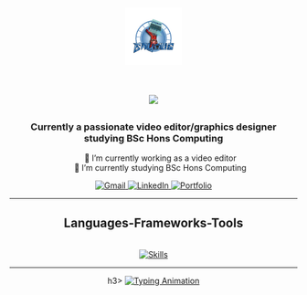 
<html lang="en">
<head>
  <meta charset="UTF-8">
  <meta name="viewport" content="width=device-width, initial-scale=1.0">
</head>
<body>
  <div align="center">
    <img src="logo new final-2.png" alt="Your Logo" width="100px" height="100px">
    <h1>
      <img src="https://readme-typing-svg.herokuapp.com/?font=Righteous&size=35&center=true&vCenter=true&width=500&height=70&duration=4000&lines=Hi+There👋!+;+I'm+Enyous+Gurung!;">
    </h1>

  <h3>Currently a passionate video editor/graphics designer studying BSc Hons Computing</h3>

  <ul style="list-style-type:none;">
      <li>🔭 I’m currently working as a video editor</li>
      <li>🌱 I’m currently studying BSc Hons Computing</li>
    </ul>

  <div>
      <a href="mailto:enyousgrg@gmail.com">
        <img src="https://img.shields.io/badge/Gmail-333333?style=for-the-badge&logo=gmail&logoColor=red" alt="Gmail" />
      </a>
      <a href="https://www.linkedin.com/in/enyous-gurung-88a23527b/">
        <img src="https://img.shields.io/badge/LinkedIn-0077B5?style=for-the-badge&logo=linkedin&logoColor=white" alt="LinkedIn" />
      </a>
      <a href="https://enyous.netlify.app">
        <img src="https://img.shields.io/badge/Portfolio-FF5722?style=for-the-badge&logo=todoist&logoColor=white" alt="Portfolio" />
      </a>
    </div>

  <hr/>

  <h2 align="center">Languages-Frameworks-Tools</h2>
    <br/>
    <div align="center">
      <a href="https://skillicons.dev">
        <img src="https://skillicons.dev/icons?i=github,python,javascript,java,html,css,vscode,git" alt="Skills" />
      </a>
    </div>

  <hr>

  h3>
      <a href="https://git.io/typing-svg">
        <img src="https://readme-typing-svg.herokuapp.com/?font=Righteous&size=25&center=true&vCenter=true&width=500&height=70&duration=4000&lines=Thanks+for+visiting!;Shoot+me+a+message+on+LinkedIn;I'm+always+down+to+collab+🙂" alt="Typing Animation">
      </a>
    </h3>
  </div>
</body>
</html>

